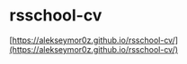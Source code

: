 # rsschool-cv
[https://alekseymor0z.github.io/rsschool-cv/](https://alekseymor0z.github.io/rsschool-cv/)
